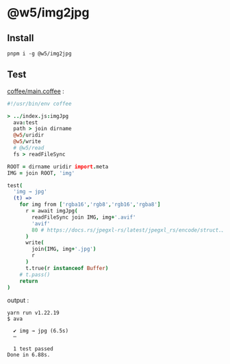 [‼️]: ✏️README.mdt

# @w5/img2jpg

## Install

```
pnpm i -g @w5/img2jpg
```

## Test

[coffee/main.coffee](./coffee/main.coffee) :

```coffee
#!/usr/bin/env coffee

> ../index.js:imgJpg
  ava:test
  path > join dirname
  @w5/uridir
  @w5/write
  # @w5/read
  fs > readFileSync

ROOT = dirname uridir import.meta
IMG = join ROOT, 'img'

test(
  'img → jpg'
  (t) =>
    for img from ['rgba16','rgb8','rgb16','rgba8']
      r = await imgJpg(
        readFileSync join IMG, img+'.avif'
        'avif'
        80 # https://docs.rs/jpegxl-rs/latest/jpegxl_rs/encode/struct.JpgEncoderBuilder.html#method.quality
      )
      write(
        join(IMG, img+'.jpg')
        r
      )
      t.true(r instanceof Buffer)
    # t.pass()
    return
)
```

output :

```
yarn run v1.22.19
$ ava

  ✔ img → jpg (6.5s)
  ─

  1 test passed
Done in 6.88s.
```
